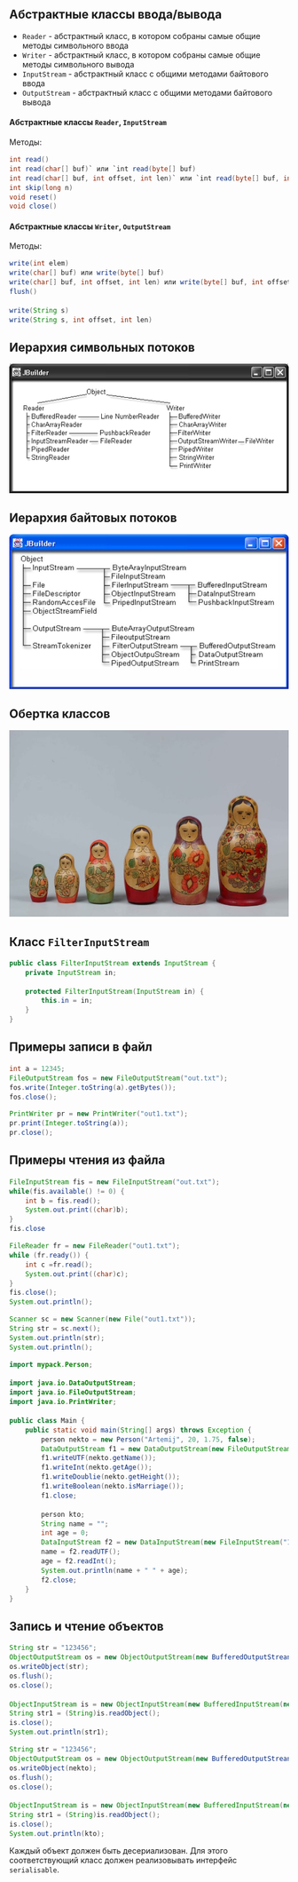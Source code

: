 ## Абстрактные классы ввода/вывода
- `Reader` - абстрактный класс, в котором собраны самые общие методы символьного ввода
- `Writer` - абстрактный класс, в котором собраны самые общие методы символьного вывода
- `InputStream` - абстрактный класс с общими методами байтового ввода
- `OutputStream` - абстрактный класс с общими методами байтового вывода
#### Абстрактные классы `Reader`, `InputStream`
Методы:
```java
int read()
int read(char[] buf)` или `int read(byte[] buf)
int read(char[] buf, int offset, int len)` или `int read(byte[] buf, int offset, int len)
int skip(long n)
void reset()
void close()
```
#### Абстрактные классы `Writer`, `OutputStream`
Методы:
```java
write(int elem)
write(char[] buf) или write(byte[] buf)
write(char[] buf, int offset, int len) или write(byte[] buf, int offset, int len)
flush()

write(String s)
write(String s, int offset, int len)
```
## Иерархия символьных потоков
![Иерархия символьных потоков](../Pictures/06_01.%20Иерархия%20символьных%20потоков.png)
## Иерархия байтовых потоков
![Иерархия байтовых потоков](../Pictures/06_02.%20Иерархия%20байтовых%20потоков.jpg)
## Обертка классов
![Обертка классов](../Pictures/06_03.%20Обертка%20классов.png)
## Класс `FilterInputStream`
```java
public class FilterInputStream extends InputStream {
	private InputStream in;
	
	protected FilterInputStream(InputStream in) {
		this.in = in;
	}
}
```
## Примеры записи в файл
```java
int a = 12345;
FileOutputStream fos = new FileOutputStream("out.txt");
fos.write(Integer.toString(a).getBytes());
fos.close();
```
  
```java
PrintWriter pr = new PrintWriter("out1.txt");
pr.print(Integer.toString(a));
pr.close();
```
## Примеры чтения из файла
```java
FileInputStream fis = new FileInputStream("out.txt");
while(fis.available() != 0) {
	int b = fis.read();
	System.out.print((char)b);
}
fis.close
```
  
```java
FileReader fr = new FileReader("out1.txt");
while (fr.ready()) {
	int c =fr.read();
	System.out.print((char)c);
}
fis.close();
System.out.println();
```
  
```java
Scanner sc = new Scanner(new File("out1.txt"));
String str = sc.next();
System.out.println(str);
System.out.println();
```
  
```java
import mypack.Person;

import java.io.DataOutputStream;
import java.io.FileOutputStream;
import java.io.PrintWriter;

public class Main {
	public static void main(String[] args) throws Exception {
		person nekto = new Person("Artemij", 20, 1.75, false);
		DataOutputStream f1 = new DataOutputStream(new FileOutputStream("1.bin"));
		f1.writeUTF(nekto.getName());
		f1.writeInt(nekto.getAge());
		f1.writeDoublie(nekto.getHeight());
		f1.writeBoolean(nekto.isMarriage());
		f1.close;
		
		person kto;
		String name = "";
		int age = 0;
		DataInputStream f2 = new DataInputStream(new FileInputStream("1.bin"));
		name = f2.readUTF();
		age = f2.readInt();
		System.out.println(name + " " + age);
		f2.close;
	}
}
```
## Запись и чтение объектов
```java
String str = "123456";
ObjectOutputStream os = new ObjectOutputStream(new BufferedOutputStrean(new FileOutputStream("out.bin")));
os.writeObject(str);
os.flush();
os.close();

ObjectInputStream is = new ObjectInputStream(new BufferedInputStream(new FileInputStream("out.bin")));
String str1 = (String)is.readObject();
is.close();
System.out.println(str1);
```
  
```java
String str = "123456";
ObjectOutputStream os = new ObjectOutputStream(new BufferedOutputStrean(new FileOutputStream("out.bin")));
os.writeObject(nekto);
os.flush();
os.close();

ObjectInputStream is = new ObjectInputStream(new BufferedInputStream(new FileInputStream("out.bin")));
String str1 = (String)is.readObject();
is.close();
System.out.println(kto);
```
Каждый объект должен быть десериализован. Для этого соответствующий класс должен реализовывать интерфейс `serialisable`.